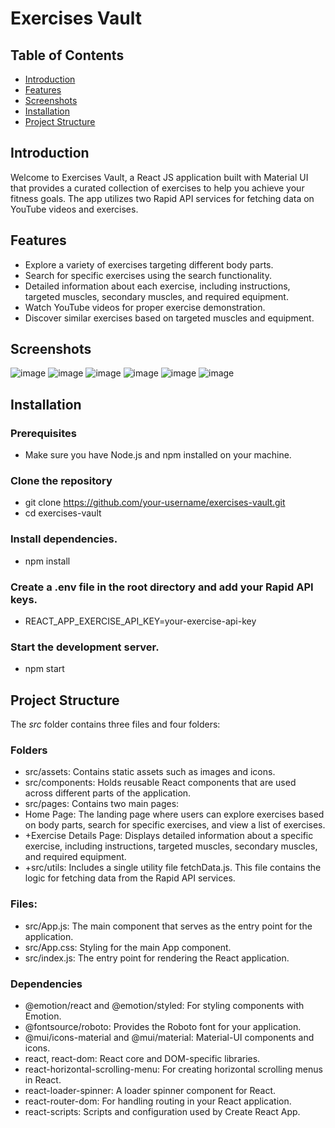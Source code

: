 
# Exercises Vault

## Table of Contents

- [Introduction](#Introduction)
- [Features](#features)
- [Screenshots](#screenshots)
- [Installation](#installation)
- [Project Structure](#project-structure)

## Introduction
Welcome to Exercises Vault, a React JS application built with Material UI that provides a curated collection of exercises to help you achieve your fitness goals. The app utilizes two Rapid API services for fetching data on YouTube videos and exercises.

## Features
- Explore a variety of exercises targeting different body parts.
- Search for specific exercises using the search functionality.
- Detailed information about each exercise, including instructions, targeted muscles, secondary muscles, and required equipment.
- Watch YouTube videos for proper exercise demonstration.
- Discover similar exercises based on targeted muscles and equipment.

## Screenshots
![image](https://github.com/AliBnh/Exercises-vault/assets/107149305/e385711c-10e9-4022-a1cc-0622b3e2b4f1)
![image](https://github.com/AliBnh/Exercises-vault/assets/107149305/0be2c81a-b960-48d3-9941-13a47b9f1d85)
![image](https://github.com/AliBnh/Exercises-vault/assets/107149305/35a477c5-4ed6-441c-81b1-3141e2c32059)
![image](https://github.com/AliBnh/Exercises-vault/assets/107149305/92c500bd-a6bd-442a-9a2a-ce671e5820b5)
![image](https://github.com/AliBnh/Exercises-vault/assets/107149305/d53ae147-eae6-4c5d-afc6-99ac55e113bd)
![image](https://github.com/AliBnh/Exercises-vault/assets/107149305/1ee7bfe0-809a-43c5-bf17-b90d02b29b3a)

## Installation

### Prerequisites
- Make sure you have Node.js and npm installed on your machine.

### Clone the repository
- git clone https://github.com/your-username/exercises-vault.git
- cd exercises-vault

### Install dependencies.
- npm install

### Create a .env file in the root directory and add your Rapid API keys.
- REACT_APP_EXERCISE_API_KEY=your-exercise-api-key

### Start the development server.
- npm start

## Project Structure
The *src* folder contains three files and four folders:

### Folders
- src/assets: Contains static assets such as images and icons.
- src/components: Holds reusable React components that are used across different parts of the application.
- src/pages: Contains two main pages:
- Home Page: The landing page where users can explore exercises based on body parts, search for specific exercises, and view a list of exercises.
- +Exercise Details Page: Displays detailed information about a specific exercise, including instructions, targeted muscles, secondary muscles, and required equipment.
- +src/utils: Includes a single utility file fetchData.js. This file contains the logic for fetching data from the Rapid API services.

### Files:
- src/App.js: The main component that serves as the entry point for the application.
- src/App.css: Styling for the main App component.
- src/index.js: The entry point for rendering the React application.

### Dependencies
- @emotion/react and @emotion/styled: For styling components with Emotion.
- @fontsource/roboto: Provides the Roboto font for your application.
- @mui/icons-material and @mui/material: Material-UI components and icons.
- react, react-dom: React core and DOM-specific libraries.
- react-horizontal-scrolling-menu: For creating horizontal scrolling menus in React.
- react-loader-spinner: A loader spinner component for React.
- react-router-dom: For handling routing in your React application.
- react-scripts: Scripts and configuration used by Create React App.
